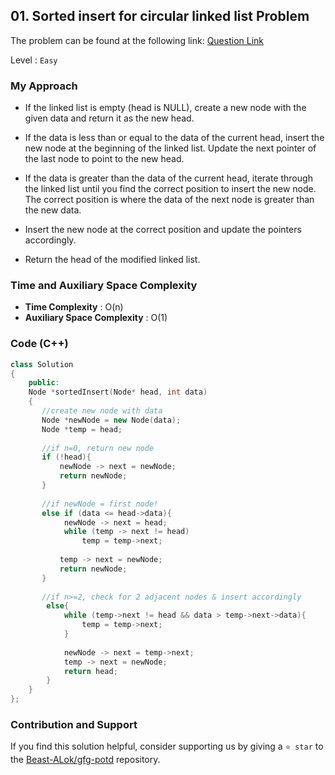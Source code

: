 ## 01. Sorted insert for circular linked list Problem
The problem can be found at the following link: [Question Link](https://www.geeksforgeeks.org/problems/sorted-insert-for-circular-linked-list/1)

Level : `Easy`

### My Approach

- If the linked list is empty (head is NULL), create a new node with the given data and return it as the new head.

- If the data is less than or equal to the data of the current head, insert the new node at the beginning of the linked list. Update the next pointer of the last node to point to the new head.

- If the data is greater than the data of the current head, iterate through the linked list until you find the correct position to insert the new node. The correct position is where the data of the next node is greater than the new data.

- Insert the new node at the correct position and update the pointers accordingly.

- Return the head of the modified linked list.

### Time and Auxiliary Space Complexity

- **Time Complexity** : O(n)
- **Auxiliary Space Complexity** : O(1)

### Code (C++)
```cpp
class Solution
{
    public:
    Node *sortedInsert(Node* head, int data)
    {
       //create new node with data
       Node *newNode = new Node(data);
       Node *temp = head;
       
       //if n=0, return new node
       if (!head){
           newNode -> next = newNode;
           return newNode;
       }
       
       //if newNode = first node!
       else if (data <= head->data){
            newNode -> next = head;
            while (temp -> next != head)
                temp = temp->next;
           
           temp -> next = newNode;
           return newNode;
       }
            
       //if n>=2, check for 2 adjacent nodes & insert accordingly
        else{
            while (temp->next != head && data > temp->next->data){
                temp = temp->next;
            }
            
            newNode -> next = temp->next;
            temp -> next = newNode;
            return head;
        }       
    }
};

```

### Contribution and Support

If you find this solution helpful, consider supporting us by giving a `⭐ star` to the [Beast-ALok/gfg-potd](https://github.com/Beast-ALok/gfg-potd) repository.